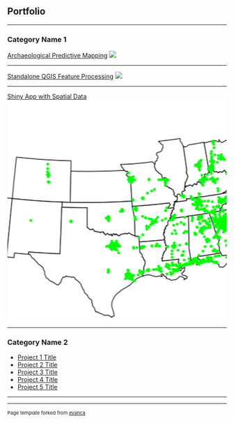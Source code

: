 ## Portfolio

---

### Category Name 1 

[Archaeological Predictive Mapping](/sample_page)
<img src="images/ME_MAP.png?raw=true"/>

---
[Standalone QGIS Feature Processing](/pdf/sample_presentation.pdf)
<img src="images/dummy_thumbnail.jpg?raw=true"/>

---
[Shiny App with Spatial Data](http://example.com/)
<img src="images/Waffle.gif?raw=true"/>

---

### Category Name 2

- [Project 1 Title](http://example.com/)
- [Project 2 Title](http://example.com/)
- [Project 3 Title](http://example.com/)
- [Project 4 Title](http://example.com/)
- [Project 5 Title](http://example.com/)

---




---
<p style="font-size:11px">Page template forked from <a href="https://github.com/evanca/quick-portfolio">evanca</a></p>
<!-- Remove above link if you don't want to attibute -->
